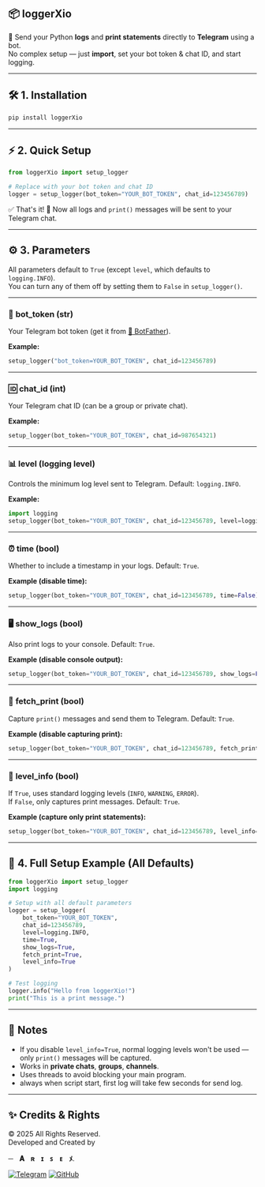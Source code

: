 ## 📦 loggerXio

🚀 Send your Python **logs** and **print statements** directly to **Telegram** using a bot.  
No complex setup — just **import**, set your bot token & chat ID, and start logging.  

---

## 🛠 1. Installation

```bash
pip install loggerXio
```

---

## ⚡ 2. Quick Setup

```python
from loggerXio import setup_logger

# Replace with your bot token and chat ID
logger = setup_logger(bot_token="YOUR_BOT_TOKEN", chat_id=123456789)
```

✅ That's it! 🎉 Now all logs and `print()` messages will be sent to your Telegram chat.

---

## ⚙ 3. Parameters

All parameters default to `True` (except `level`, which defaults to `logging.INFO`).  
You can turn any of them off by setting them to `False` in `setup_logger()`.  

---

### 🔑 **bot_token** (str)
Your Telegram bot token (get it from [🤖 BotFather](https://t.me/BotFather)).

**Example:**
```python
setup_logger("bot_token=YOUR_BOT_TOKEN", chat_id=123456789)
```

---

### 🆔 **chat_id** (int)
Your Telegram chat ID (can be a group or private chat).  

**Example:**
```python
setup_logger(bot_token="YOUR_BOT_TOKEN", chat_id=987654321)
```

---

### 📊 **level** (logging level)
Controls the minimum log level sent to Telegram. Default: `logging.INFO`.  

**Example:**
```python
import logging
setup_logger(bot_token="YOUR_BOT_TOKEN", chat_id=123456789, level=logging.ERROR)
```

---

### ⏰ **time** (bool)
Whether to include a timestamp in your logs. Default: `True`.  

**Example (disable time):**
```python
setup_logger(bot_token="YOUR_BOT_TOKEN", chat_id=123456789, time=False)
```

---

### 🖥 **show_logs** (bool)
Also print logs to your console. Default: `True`.  

**Example (disable console output):**
```python
setup_logger(bot_token="YOUR_BOT_TOKEN", chat_id=123456789, show_logs=False)
```

---

### 📝 **fetch_print** (bool)
Capture `print()` messages and send them to Telegram. Default: `True`.  

**Example (disable capturing print):**
```python
setup_logger(bot_token="YOUR_BOT_TOKEN", chat_id=123456789, fetch_print=False)
```

---

### 📢 **level_info** (bool)
If `True`, uses standard logging levels (`INFO`, `WARNING`, `ERROR`).  
If `False`, only captures print messages. Default: `True`.  

**Example (capture only print statements):**
```python
setup_logger(bot_token="YOUR_BOT_TOKEN", chat_id=123456789, level_info=False)
```

---

## 🧩 4. Full Setup Example (All Defaults)

```python
from loggerXio import setup_logger
import logging

# Setup with all default parameters
logger = setup_logger(
    bot_token="YOUR_BOT_TOKEN",
    chat_id=123456789,
    level=logging.INFO,
    time=True,
    show_logs=True,
    fetch_print=True,
    level_info=True
)

# Test logging
logger.info("Hello from loggerXio!")
print("This is a print message.")
```

---

## 📌 Notes
- If you disable `level_info=True`, normal logging levels won't be used — only `print()` messages will be captured.
- Works in **private chats**, **groups**, **channels**.
- Uses threads to avoid blocking your main program.
- always when script start, first log will take few seconds for send log.
---

## ✨ Credits & Rights
© 2025 All Rights Reserved.  
Developed and Created by

**─ㅤ𝐀ㅤʀㅤɪㅤꜱㅤᴇㅤﾒ**.  

[![Telegram](https://img.shields.io/badge/Telegram-2CA5E0?style=for-the-badge&logo=telegram&logoColor=white)](https://t.me/wxxoxo)
[![GitHub](https://img.shields.io/badge/GitHub-100000?style=for-the-badge&logo=github&logoColor=white)](https://github.com/wxxoxo)
